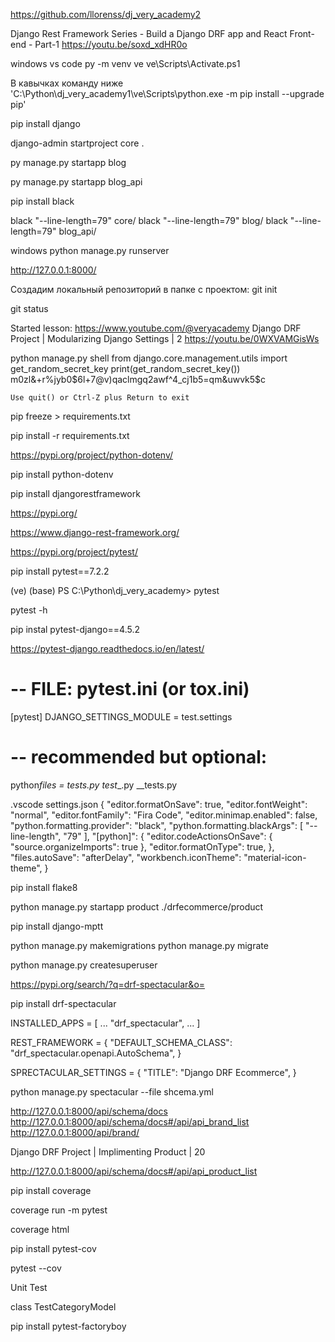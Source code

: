 https://github.com/llorenss/dj_very_academy2

Django Rest Framework Series - Build a Django DRF app and React Front-end - Part-1
https://youtu.be/soxd_xdHR0o

windows vs code
    py -m venv ve
    ve\Scripts\Activate.ps1

В кавычках команду ниже
'C:\Python\dj_very_academy1\ve\Scripts\python.exe -m pip install --upgrade pip'

pip install django 

django-admin startproject core .

py manage.py startapp blog

py manage.py startapp blog_api

pip install black

black "--line-length=79" core/
black "--line-length=79" blog/
black "--line-length=79" blog_api/

windows
python manage.py runserver


http://127.0.0.1:8000/



Создадим локальный репозиторий в папке с проектом:
git init

git status


Started lesson:
https://www.youtube.com/@veryacademy
Django DRF Project | Modularizing Django Settings | 2
https://youtu.be/0WXVAMGisWs

python manage.py shell
from django.core.management.utils import get_random_secret_key
print(get_random_secret_key())
m0zl&+r%jyb0$6l+7@v)qaclmgq2awf^4_cj1b5=qm&uwvk5$c

    Use quit() or Ctrl-Z plus Return to exit

pip freeze > requirements.txt

pip install -r requirements.txt

https://pypi.org/project/python-dotenv/

pip install python-dotenv

pip install djangorestframework

https://pypi.org/

https://www.django-rest-framework.org/

https://pypi.org/project/pytest/

pip install pytest==7.2.2

(ve) (base) PS C:\Python\dj_very_academy> pytest

pytest -h

pip instal pytest-django==4.5.2

https://pytest-django.readthedocs.io/en/latest/

# -- FILE: pytest.ini (or tox.ini)

[pytest]
DJANGO_SETTINGS_MODULE = test.settings

# -- recommended but optional:

python*files = tests.py test*_.py _\_tests.py

.vscode
settings.json
{
"editor.formatOnSave": true,
"editor.fontWeight": "normal",
"editor.fontFamily": "Fira Code",
"editor.minimap.enabled": false,
"python.formatting.provider": "black",
"python.formatting.blackArgs": [
"--line-length",
"79"
],
"[python]": {
"editor.codeActionsOnSave": {
"source.organizeImports": true
},
"editor.formatOnType": true,
},
"files.autoSave": "afterDelay",
"workbench.iconTheme": "material-icon-theme",
}

pip install flake8

python manage.py startapp product ./drfecommerce/product

pip install django-mptt

python manage.py makemigrations
python manage.py migrate

python manage.py createsuperuser

https://pypi.org/search/?q=drf-spectacular&o=

pip install drf-spectacular

INSTALLED_APPS = [
...
"drf_spectacular",
...
]

REST_FRAMEWORK = {
"DEFAULT_SCHEMA_CLASS": "drf_spectacular.openapi.AutoSchema",
}

SPRECTACULAR_SETTINGS = {
"TITLE": "Django DRF Ecommerce",
}

python manage.py spectacular --file shcema.yml

http://127.0.0.1:8000/api/schema/docs
http://127.0.0.1:8000/api/schema/docs#/api/api_brand_list
http://127.0.0.1:8000/api/brand/


 Django DRF Project | Implimenting Product | 20 

 http://127.0.0.1:8000/api/schema/docs#/api/api_product_list


 pip install coverage

 coverage run -m pytest

 coverage html

 pip install pytest-cov

 pytest --cov

 Unit Test

class TestCategoryModel

pip install pytest-factoryboy